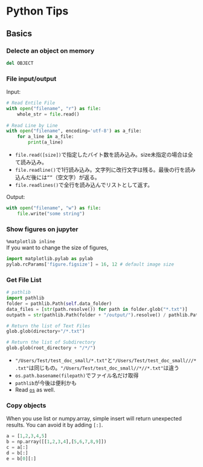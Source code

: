 # Python Tips

## Basics

### Delecte an object on memory
```python
del OBJECT
```

### File input/output
Input:
```python
# Read Entile File
with open("filename", "r") as file:
    whole_str = file.read()
  
# Read Line by Line
with open("filename", encoding='utf-8') as a_file:  
    for a_line in a_file:                                               
        print(a_line)
```
* `file.read([size])`で指定したバイト数を読み込み。size未指定の場合は全て読み込み。  
* `file.readline()`で1行読み込み。文字列に改行文字は残る。最後の行を読み込んだ後には`””`（空文字）が返る。  
* `file.readlines()`で全行を読み込んでリストとして返す。  

Output:
```python
with open("filename", "w") as file:
    file.write("some string")
```

### Show figures on jupyter
`%matplotlib inline`   
If you want to change the size of figures,
```python
import matplotlib.pylab as pylab
pylab.rcParams['figure.figsize'] = 16, 12 # default image size
```

### Get File List
```python
# pathlib
import pathlib
folder = pathlib.Path(self.data_folder)
data_files = [str(path.resolve()) for path in folder.glob("*.txt")]
outpath = str(pathlib.Path(folder + "/output/").resolve() / pathlib.Path(uid + ".txt"))

# Return the list of Text Files
glob.glob(directory+"/*.txt")

# Return the list of Subdirectory
glob.glob(root_directory + "/*/")
```
* `"/Users/Test/test_doc_small/*.txt"`と`"/Users/Test/test_doc_small///*.txt"`は同じもの。`"/Users/Test/test_doc_small//*//*.txt"`は違う
* `os.path.basename(filepath)`でファイル名だけ取得
* `pathlib`が今後は便利かも
* Read [`os`](https://github.com/Shusei-E/Code_Tips/blob/master/Python/os.md) as well.


### Copy objects
When you use list or numpy.array, simple insert will return unexpected results. You can avoid it by adding `[:]`.
```python
a = [1,2,3,4,5]
b = np.array([[1,2,3,4],[5,6,7,8,9]])
c = a[:]
d = b[:]
e = b[0][:]
```
